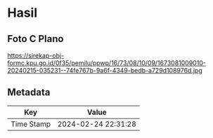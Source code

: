 # Hasil

## Foto C Plano

https://sirekap-obj-formc.kpu.go.id/0f35/pemilu/ppwp/16/73/08/10/09/1673081009010-20240215-035231--74fe767b-9a6f-4349-bedb-a729d108976d.jpg


## Metadata

| Key        | Value               |
| ---------- | ------------------- |
| Time Stamp | 2024-02-24 22:31:28 |




